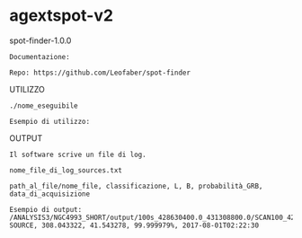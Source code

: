 # agextspot-v2


spot-finder-1.0.0

	

	Documentazione: 

	Repo: https://github.com/Leofaber/spot-finder



UTILIZZO

	./nome_eseguibile

	Esempio di utilizzo:

	

OUTPUT
	
	Il software scrive un file di log. 

	nome_file_di_log_sources.txt

	path_al_file/nome_file, classificazione, L, B, probabilità_GRB, data_di_acquisizione
	
	Esempio di output:
	/ANALYSIS3/NGC4993_SHORT/output/100s_428630400.0_431308800.0/SCAN100_428638883.0_428638983.0_84.cts.gz, SOURCE, 308.043322, 41.543278, 99.999979%, 2017-08-01T02:22:30
